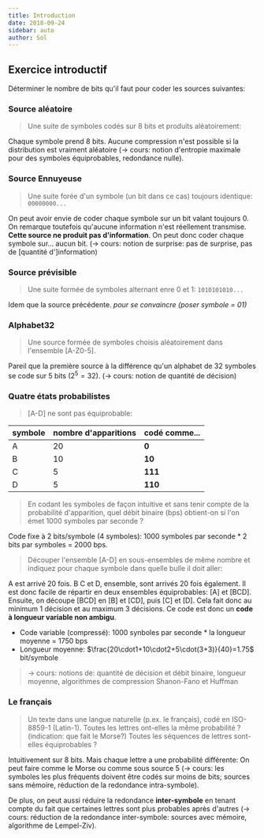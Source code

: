 ```yaml
---
title: Introduction
date: 2018-09-24
sidebar: auto
author: Sol
---
```


## Exercice introductif
Déterminer le nombre de bits qu'il faut pour coder les sources suivantes:

### Source aléatoire
>Une suite de symboles codés sur 8 bits et produits aléatoirement:

Chaque symbole prend 8 bits. Aucune compression n'est possible si la distribution est vraiment aléatoire (→ cours: notion d'entropie maximale pour des symboles équiprobables, redondance nulle).

### Source Ennuyeuse 
>Une suite forée d'un symbole (un bit dans ce cas) toujours identique: `00000000...`

On peut avoir envie de coder chaque symbole sur un bit valant toujours 0. On remarque toutefois qu'aucune information n'est réellement transmise. **Cette source ne produit pas d'information**. On peut donc coder chaque symbole sur… aucun bit. (→ cours: notion de surprise: pas de surprise, pas de [quantité d']information)

### Source prévisible
>Une suite formée de symboles alternant enre 0 et 1: `1010101010...`

Idem que la source précédente. *pour se convaincre (poser symbole = 01)*

### Alphabet32
>Une source formée de symboles choisis aléatoirement dans l'ensemble [A-Z0-5].

Pareil que la première source à la différence qu'un alphabet de 32 symboles se code sur 5 bits ($2^5 = 32$). (→ cours: notion de quantité de décision)

### Quatre états probabilistes
>[A-D] ne sont pas <Def def="Même chance d'apparaitre">équiprobable</Def>:

| symbole  |nombre d'apparitions | codé comme...  |
|---|---|---|
|A   |20   | **0**  |
|B   |10   |  **10** |
|C   | 5   | **111**  |
|D   | 5   | **110**  |

> En codant les symboles de façon intuitive et sans tenir compte de la probabilité d'apparition, quel débit binaire (bps) obtient-on si l'on émet 1000 symboles par seconde ?

Code fixe à 2 bits/symbole (4 symboles): 1000 symboles par seconde * 2 bits par symboles = 2000 bps.

> Découper l'ensemble [A-D] en sous-ensembles de même nombre et indiquez pour chaque symbole dans quelle bulle il doit aller:

<Media 
  src="https://i.imgur.com/Q27Jhz2.png" 
  caption="Découpage de l'ensemble [A-D]"
  center="true" 
/>

A est arrivé 20 fois. B C et D, ensemble, sont arrivés 20 fois également. Il est donc facile de répartir en deux ensembles équiprobables: [A] et [BCD]. Ensuite, on découpe [BCD] en [B] et [CD], puis [C] et [D]. Cela fait donc au minimum 1 décision et au maximum 3 décisions. Ce code est donc un **code à longueur variable non ambigu**.

<Container type="info">

* Code variable (compressé): 1000 synboles par seconde * la longueur moyenne = 1750 bps
* Longueur moyenne: $\frac{20\cdot1+10\cdot2+5\cdot(3+3)}{40}=1.75$ bit/symbole
> → cours: notions de: quantité de décision et débit binaire, longueur moyenne, algorithmes de compression Shanon-Fano et Huffman

</Container>

### Le français
>Un texte dans une langue naturelle (p.ex. le français), codé en ISO-8859-1 (Latin-1).
Toutes les lettres ont-elles la même probabilité ? (indication: que fait le
Morse?)
Toutes les séquences de lettres sont-elles équiprobables ?

Intuitivement sur 8 bits. Mais chaque lettre a une probabilité différente: On peut faire comme le Morse ou comme sous source 5 (→ cours: les symboles les plus fréquents doivent être codés sur moins de bits; sources sans mémoire, réduction de la redondance intra-symbole).

De plus, on peut aussi réduire la redondance **inter-symbole** en tenant compte du fait que certaines lettres sont plus probables après d'autres (→ cours: réduction de la redondance inter-symbole: sources avec mémoire, algorithme de Lempel-Ziv).